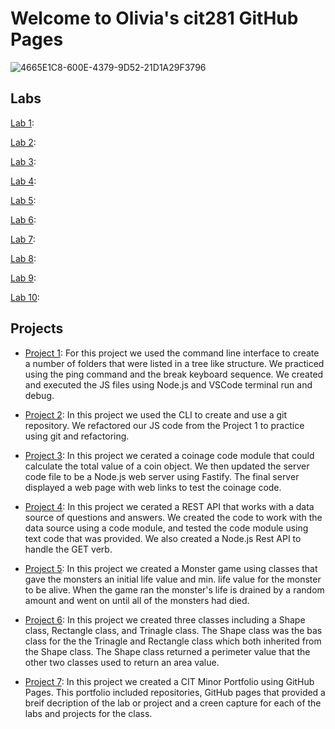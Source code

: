 # Welcome to Olivia's cit281 GitHub Pages

![4665E1C8-600E-4379-9D52-21D1A29F3796](https://user-images.githubusercontent.com/105889862/172033703-34d9bd02-ca6f-4b99-9952-e93f9ac57428.jpeg)

## Labs

[Lab 1](https://liv-edi.github.io/lab1/): 

[Lab 2](https://liv-edi.github.io/lab2/):

[Lab 3](https://liv-edi.github.io/lab3/):

[Lab 4](https://liv-edi.github.io/lab4/):

[Lab 5](https://liv-edi.github.io/lab5/):

[Lab 6](https://liv-edi.github.io/lab6/):

[Lab 7](https://liv-edi.github.io/lab7/):

[Lab 8](https://liv-edi.github.io/lab8/):

[Lab 9](https://liv-edi.github.io/lab9/):

[Lab 10](https://liv-edi.github.io/lab10/):

## Projects

- [Project 1](https://liv-edi.github.io/Project1/): For this project we used the command line interface to create a number of folders that were listed in a tree like structure. We practiced using the ping command and the break keyboard sequence. We created and executed the JS files using Node.js and VSCode terminal run and debug.

- [Project 2](https://liv-edi.github.io/Project2/): In this project we used the CLI to create and use a git repository. We refactored our JS code from the Project 1 to practice using git and refactoring.

- [Project 3](https://liv-edi.github.io/Project3/): In this project we cerated a coinage code module that could calculate the total value of a coin object. We then updated the server code file to be a Node.js web server using Fastify. The final server displayed a web page with web links to test the coinage code.

- [Project 4](https://liv-edi.github.io/Project4/): In this project we cerated a REST API that works with a data source of questions and answers. We created the code to work with the data source using a code module, and tested the code module using text code that was provided. We also created a Node.js Rest API to handle the GET verb.

- [Project 5](https://liv-edi.github.io/Project5/): In this project we created a Monster game using classes that gave the monsters an initial life value and min. life value for the monster to be alive. When the game ran the monster's life is drained by a random amount and went on until all of the monsters had died.

- [Project 6](https://liv-edi.github.io/Project6/): In this project we created three classes including a Shape class, Rectangle class, and Trinagle class. The Shape class was the bas class for the the Trinagle and Rectangle class which both inherited from the Shape class. The Shape class returned a perimeter value that the other two classes used to return an area value.

- [Project 7](https://liv-edi.github.io/Project7/): In this project we created a CIT Minor Portfolio using GitHub Pages. This portfolio included repositories, GitHub pages that provided a breif decription of the lab or project and a creen capture for each of the labs and projects for the class.
